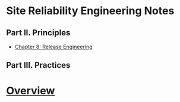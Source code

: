 # Site Reliability Engineering Notes
## Part II. Principles
* [Chapter 8: Release Engineering](chapters/8-release-engineering.md)
## Part III. Practices
# [Overview](part-3/overview.md)